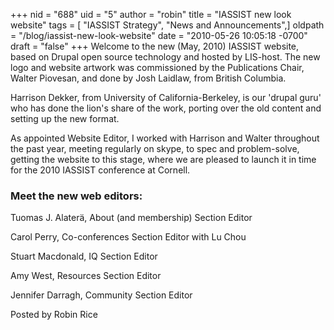 +++
nid = "688"
uid = "5"
author = "robin"
title = "IASSIST new look website"
tags = [ "IASSIST Strategy", "News and Announcements",]
oldpath = "/blog/iassist-new-look-website"
date = "2010-05-26 10:05:18 -0700"
draft = "false"
+++
Welcome to the new (May, 2010) IASSIST website, based on Drupal open
source technology and hosted by LIS-host. The new logo and website
artwork was commissioned by the Publications Chair, Walter Piovesan, and
done by Josh Laidlaw, from British Columbia.

Harrison Dekker, from University of California-Berkeley, is our 'drupal
guru' who has done the lion's share of the work, porting over the old
content and setting up the new format.

As appointed Website Editor, I worked with Harrison and Walter
throughout the past year, meeting regularly on skype, to spec and
problem-solve, getting the website to this stage, where we are pleased
to launch it in time for the 2010 IASSIST conference at Cornell.

### Meet the new web editors:

Tuomas J. Alaterä, About (and membership) Section Editor

Carol Perry, Co-conferences Section Editor with Lu Chou

Stuart Macdonald, IQ Section Editor

Amy West, Resources Section Editor

Jennifer Darragh, Community Section Editor

Posted by Robin Rice
